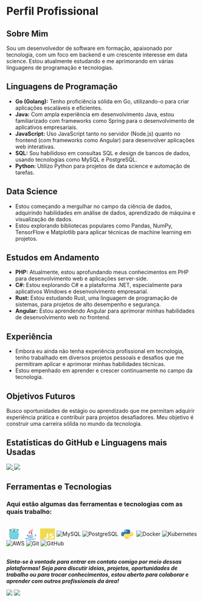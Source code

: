 # Perfil Profissional

## Sobre Mim
Sou um desenvolvedor de software em formação, apaixonado por tecnologia, com um foco em backend e um crescente interesse em data science. Estou atualmente estudando e me aprimorando em várias linguagens de programação e tecnologias.

## Linguagens de Programação
- **Go (Golang):** Tenho proficiência sólida em Go, utilizando-o para criar aplicações escaláveis e eficientes.
- **Java:** Com ampla experiência em desenvolvimento Java, estou familiarizado com frameworks como Spring para o desenvolvimento de aplicativos empresariais.
- **JavaScript:** Uso JavaScript tanto no servidor (Node.js) quanto no frontend (com frameworks como Angular) para desenvolver aplicações web interativas.
- **SQL:** Sou habilidoso em consultas SQL e design de bancos de dados, usando tecnologias como MySQL e PostgreSQL.
- **Python:** Utilizo Python para projetos de data science e automação de tarefas.

## Data Science
- Estou começando a mergulhar no campo da ciência de dados, adquirindo habilidades em análise de dados, aprendizado de máquina e visualização de dados.
- Estou explorando bibliotecas populares como Pandas, NumPy, TensorFlow e Matplotlib para aplicar técnicas de machine learning em projetos.

## Estudos em Andamento
- **PHP:** Atualmente, estou aprofundando meus conhecimentos em PHP para desenvolvimento web e aplicações server-side.
- **C#:** Estou explorando C# e a plataforma .NET, especialmente para aplicativos Windows e desenvolvimento empresarial.
- **Rust:** Estou estudando Rust, uma linguagem de programação de sistemas, para projetos de alto desempenho e segurança.
- **Angular:** Estou aprendendo Angular para aprimorar minhas habilidades de desenvolvimento web no frontend.

## Experiência
- Embora eu ainda não tenha experiência profissional em tecnologia, tenho trabalhado em diversos projetos pessoais e desafios que me permitiram aplicar e aprimorar minhas habilidades técnicas.
- Estou empenhado em aprender e crescer continuamente no campo da tecnologia.

## Objetivos Futuros
Busco oportunidades de estágio ou aprendizado que me permitam adquirir experiência prática e contribuir para projetos desafiadores. Meu objetivo é construir uma carreira sólida no mundo da tecnologia.

## Estatísticas do GitHub e Linguagens mais Usadas
<div>
  <a href="https://github.com/andredimitrin">
    <img height="180em" src="https://github-readme-stats.vercel.app/api?username=andredimitrin&show_icons=true&theme=onedark&include_all_commits=true&count_private=true"/>
    <img height="180em" src="https://github-readme-stats.vercel.app/api/top-langs/?username=andredimitrin&layout=compact&langs_count=7&theme=onedark"/>
  </a>
</div>

## Ferramentas e Tecnologias
### Aqui estão algumas das ferramentas e tecnologias com as quais trabalho:

<div style="display: inline_block"><br>
  <img align="center" alt="Go" height="30" width="40" src="https://raw.githubusercontent.com/devicons/devicon/master/icons/go/go-original.svg">
  <img align="center" alt="Java" height="30" width="40" src="https://raw.githubusercontent.com/devicons/devicon/master/icons/java/java-original.svg">
  <img align="center" alt="JavaScript" height="30" width="40" src="https://raw.githubusercontent.com/devicons/devicon/master/icons/javascript/javascript-plain.svg">
  <img align="center" alt="MySQL" height="30" width="40" src="https://cdn.jsdelivr.net/gh/devicons/devicon/icons/mysql/mysql-original-wordmark.svg">
  <img align="center" alt="PostgreSQL" height="30" width="40" src="https://cdn.jsdelivr.net/gh/devicons/devicon/icons/postgresql/postgresql-original-wordmark.svg">
  <img align="center" alt="Python" height="30" width="40" src="https://raw.githubusercontent.com/devicons/devicon/master/icons/python/python-original.svg">
  <img align="center" alt="Docker" height="30" width="40" src="https://cdn.jsdelivr.net/gh/devicons/devicon/icons/docker/docker-original.svg" />
  <img align="center" alt="Kubernetes" height="30" width="40" src="https://cdn.jsdelivr.net/gh/devicons/devicon/icons/kubernetes/kubernetes-plain.svg" />
  <img align="center" alt="AWS" height="30" width="40" src="https://cdn.jsdelivr.net/gh/devicons/devicon/icons/amazonwebservices/amazonwebservices-original.svg" />
  <img align="center" alt="Git" height="30" width="40" src="https://cdn.jsdelivr.net/gh/devicons/devicon/icons/git/git-original.svg" />
  <img align="center" alt="GitHub" height="30" width="40" src="https://cdn.jsdelivr.net/gh/devicons/devicon/icons/github/github-original.svg" />
</div>
   
<br>
   
<p><strong><em>Sinta-se à vontade para entrar em contato comigo por meio dessas plataformas! Seja para discutir ideias, projetos, oportunidades de trabalho ou para trocar conhecimentos, estou aberto para colaborar e aprender com outros profissionais da área!</em></strong></p>

<div>
  <a href="https://www.linkedin.com/in/andr%C3%A9-eduardo-dimitrin-andrade-8401a51a6/" target="_blank"><img src="https://img.shields.io/badge/LinkedIn-0077B5?style=for-the-badge&logo=linkedin&logoColor=white" target="_blank"></a>
  <a href="mailto:andre.ed.dimitrin@gmail.com"><img src="https://img.shields.io/badge/Gmail-D14836?style=for-the-badge&logo=gmail&logoColor=white" target="_blank"></a>
</div>
